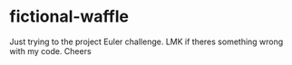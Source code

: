 # fictional-waffle

Just trying to the project Euler challenge. LMK if theres something wrong with my code. Cheers
